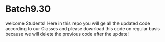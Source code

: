 # Batch9.30
welcome Students!
Here in this repo you will ge all the updated code according to our Classes and please download this code on regular basis
because we will delete the previous code after the update!
